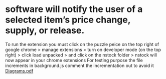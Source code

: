 # software will notify the user of a selected item’s price change, supply, or release. 




To run the extension you must click on the puzzle peice on the top right of google chrome > manage extensions > turn on developer mode (on the top right) > click load unpacked > and click on the nstock folder > nstock will now appear in your chrome extensions
For testing purpose the file increments in background.js comment the incrementation out to avoid it
[Diagrams.pdf](https://github.com/Dx-Machina/362Project/files/13618636/Diagrams.pdf)
